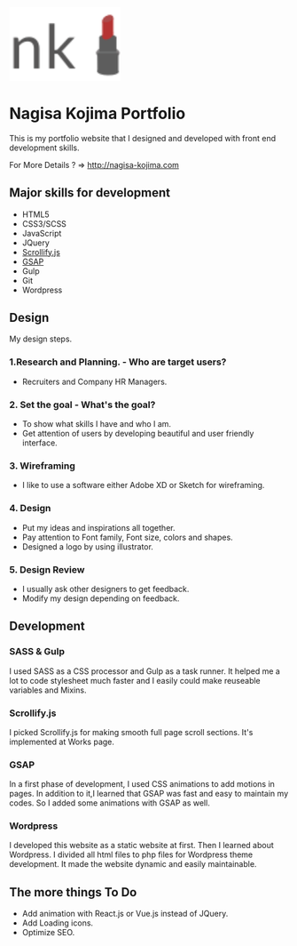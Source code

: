 
<img src=./img/logo.svg width=200>

# Nagisa Kojima Portfolio

This is my portfolio website that I designed and developed with front end development skills.

For More Details ? => http://nagisa-kojima.com

## Major skills for development

- HTML5
- CSS3/SCSS
- JavaScript
- JQuery
- [Scrollify.js](https://github.com/lukehaas/scrollify)
- [GSAP](https://greensock.com/gsap)
- Gulp
- Git
- Wordpress

## Design

My design steps.

### 1.Research and Planning. - Who are target users?

- Recruiters and Company HR Managers.

### 2. Set the goal - What's the goal?

- To show what skills I have and who I am.
- Get attention of users by developing beautiful and user friendly interface.

### 3. Wireframing

- I like to use a software either Adobe XD or Sketch for wireframing.

### 4. Design

- Put my ideas and inspirations all together.
- Pay attention to Font family, Font size, colors and shapes.
- Designed a logo by using illustrator.

### 5. Design Review

- I usually ask other designers to get feedback.
- Modify my design depending on feedback.

## Development

### SASS & Gulp

I used SASS as a CSS processor and Gulp as a task runner. It helped me a lot to code stylesheet much faster and I easily could make reuseable variables and Mixins.

### Scrollify.js
I picked Scrollify.js for making smooth full page scroll sections. It's implemented at Works page.

### GSAP
In a first phase of development, I used CSS animations to add motions in pages. In addition to it,I learned that GSAP was fast and easy to maintain my codes. So I added some animations with GSAP as well.

### Wordpress
I developed this website as a static website at first. Then I learned about Wordpress. I divided all html files to php files for Wordpress theme development. 
It made the website dynamic and easily maintainable.

## The more things To Do
* Add animation with React.js or Vue.js instead of JQuery.
* Add Loading icons.
* Optimize SEO.

